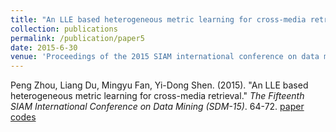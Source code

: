 ```yaml
---
title: "An LLE based heterogeneous metric learning for cross-media retrieval"
collection: publications
permalink: /publication/paper5
date: 2015-6-30
venue: 'Proceedings of the 2015 SIAM international conference on data mining'
---
```

Peng Zhou, Liang Du, Mingyu Fan, Yi-Dong Shen. (2015). &quot;An LLE based heterogeneous metric learning for cross-media retrieval.&quot; <i>The Fifteenth SIAM International Conference on Data Mining (SDM-15)</i>. 64-72. [paper](http://Doctor-Nobody.github.io/papers/SDM2015.pdf) [codes](http://Doctor-Nobody.github.io/codes/LLEHML.zip)